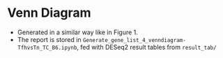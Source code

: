 # Venn Diagram
- Generated in a similar way like in Figure 1. 
- The report is stored in `Generate_gene_list_4_venndiagram-TfhvsTn_TC_B6.ipynb`, fed with DESeq2 result tables from `result_tab/`
